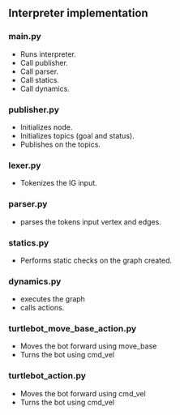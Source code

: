 ## Interpreter implementation
 
### main.py

- Runs interpreter.
- Call publisher.
- Call parser.
- Call statics.
- Call dynamics.

### publisher.py

- Initializes node.
- Initializes topics (goal and status).
- Publishes on the topics.

### lexer.py

- Tokenizes the IG input.

### parser.py

- parses the tokens input vertex and edges.

### statics.py

- Performs static checks on the graph created.

### dynamics.py

- executes the graph
- calls actions.

### turtlebot_move_base_action.py

- Moves the bot forward using move_base
- Turns the bot using cmd_vel

### turtlebot_action.py

- Moves the bot forward using cmd_vel
- Turns the bot using cmd_vel





